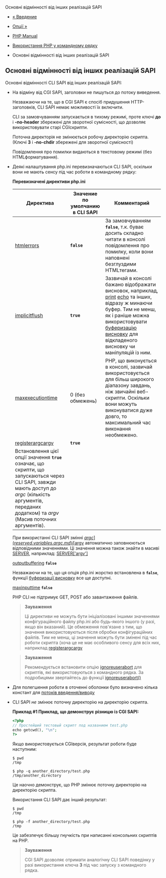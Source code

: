 Основні відмінності від інших реалізацій SAPI

-   [« Введение](features.commandline.introduction.md)
    
-   [Опції »](features.commandline.options.md)
    
-   [PHP Manual](index.md)
    
-   [Використання PHP у командному рядку](features.commandline.md)
    
-   Основні відмінності від інших реалізацій SAPI
    

## Основні відмінності від інших реалізацій SAPI

Основні відмінності CLI SAPI від інших реалізацій SAPI:

-   На відміну від CGI SAPI, заголовки не пишуться до потоку виведення.
    
    Незважаючи на те, що в CGI SAPI є спосіб придушення HTTP-заголовків, CLI SAPI немає можливості їх включити.
    
    CLI за замовчуванням запускається в тихому режимі, проте ключі **до** і **\-no-header** збережені для зворотної сумісності, що дозволяє використовувати старі CGIскрипти.
    
    Поточна директорія не змінюється робочу директорію скрипта. (Ключі **З** і **\-no-chdir** збережені для зворотної сумісності)
    
    Повідомлення про помилки видаються в текстовому режимі (без HTMLформатування).
    
-   Деякі налаштування php.ini перевизначаються CLI SAPI, оскільки вони не мають сенсу під час роботи в командному рядку:
    
    **Перевизначені директиви php.ini**
    
    | Директива                                                                                                                                                                                                        | Значение по умолчанию в CLI SAPI | Комментарий                                                                                                                                                                                                                                                                                 |
    |------------------------------------------------------------------------------------------------------------------------------------------------------------------------------------------------------------------|----------------------------------|---------------------------------------------------------------------------------------------------------------------------------------------------------------------------------------------------------------------------------------------------------------------------------------------|
    | [htmlerrors](errorfunc.configuration.html#ini.html-errors)                                                                                                                                                       | **`false`**                      | За замовчуванням **`false`**, т.к. буває досить складно читати в консолі повідомлення про помилку, коли вони наповнені безглуздими HTMLтегами.                                                                                                                                              |
    | [implicitflush](outcontrol.configuration.html#ini.implicit-flush)                                                                                                                                                | **`true`**                       | Зазвичай в консолі бажано відображати висновок, наприклад, [print](function.print.md) [echo](function.echo.md) та інших, відразу ж минаючи буфер. Тим не менш, як і раніше можна використовувати [буферизацію висновку](ref.outcontrol.md) для відкладеного висновку чи маніпуляцій із ним. |
    | [maxexecutiontime](info.configuration.html#ini.max-execution-time)                                                                                                                                               | 0 (без обмежень)                 | PHP, що виконується в консолі, зазвичай використовується для більш широкого діапазону завдань, ніж звичайні веб-скрипти. Оскільки вони можуть виконуватися дуже довго, то максимальний час виконання необмежено.                                                                            |
    | [registerargcargv](ini.core.html#ini.register-argc-argv)                                                                                                                                                         | **`true`**                       |                                                                                                                                                                                                                                                                                             |
    | Встановлення цієї опції значення **`true`** означає, що скрипти, що запускаються через CLI SAPI, завжди мають доступ до *argc* (кількість аргументів, переданих додатком) та *argv* (Масив поточних аргументів). |                                  |                                                                                                                                                                                                                                                                                             |
    
    При використанні CLI SAPI змінні [$argc](reserved.variables.argc.md) і [$argv](reserved.variables.argv.md) автоматично заповнюються відповідними значеннями. Ці значення можна також знайти в масиві [SERVER](reserved.variables.server.md), наприклад: [SERVER\['argv'\]](reserved.variables.server.md)
    
    [outputbuffering](outcontrol.configuration.html#ini.output-buffering) **`false`**
    
    Незважаючи на те, що ця опція php.ini жорстко встановлена ​​в **`false`**, функції [буферизації висновку](book.outcontrol.md) все ще доступні.
    
    [maxinputtime](info.configuration.html#ini.max-input-time) **`false`**
    
    PHP CLI не підтримує GET, POST або завантаження файлів.
    
    > **Зауваження**
    > 
    > Ці директиви не можуть бути ініціалізовані іншими значеннями конфігураційного файлу php.ini або будь-якого іншого (у разі, якщо він вказаний). Це обмеження пов'язане з тим, що значення використовуються після обробки конфігураційних файлів. Тим не менш, ці значення можуть бути змінені під час роботи скрипта (хоча це не має особливого сенсу для всіх них, наприклад [registerargcargv](ini.core.html#ini.register-argc-argv)
    
    > **Зауваження**
    > 
    > Рекомендується встановити опцію [ignoreuserabort](misc.configuration.html#ini.ignore-user-abort) для скриптів, які використовуються з командного рядка. За подробицями звертайтесь до функції [ignoreuserabort()](function.ignore-user-abort.html)
    
-   Для полегшення роботи в оточенні оболонки було визначено кілька констант для [потоків введення/виводу](features.commandline.io-streams.html)
    
-   CLI SAPI *не* змінює поточну директорію на директорію скрипта.
    
    **Приклад #1 Приклад, що демонструє різницю із CGI SAPI:**
    
    ```php
    <?php
    // Простейший тестовый скрипт под названием test.php
    echo getcwd(), "\n";
    ?>
    ```
    
    Якщо використовується CGIверсія, результат роботи буде наступним:
    
    ```
    $ pwd
    /tmp
    
    $ php -q another_directory/test.php
    /tmp/another_directory
    ```
    
    Це наочно демонструє, що PHP змінює поточну директорію на директорію скрипта.
    
    Використання CLI SAPI дає інший результат:
    
    ```
    $ pwd
    /tmp
    
    $ php -f another_directory/test.php
    /tmp
    ```
    
    Це забезпечує більшу гнучкість при написанні консольних скриптів на PHP.
    
    > **Зауваження**
    > 
    > CGI SAPI дозволяє отримати аналогічну CLI SAPI поведінку у разі використання ключа **З** під час запуску з командного рядка.